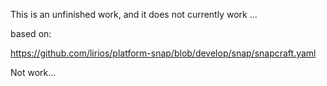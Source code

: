 
This is an unfinished work, and it does not currently work ...

based on:

https://github.com/lirios/platform-snap/blob/develop/snap/snapcraft.yaml

Not work...
